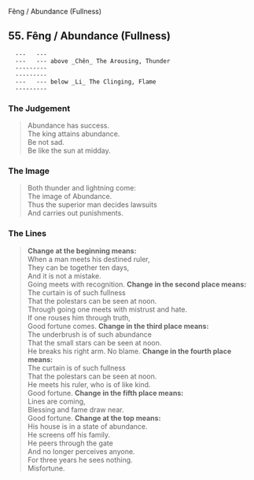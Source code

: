 Fêng / Abundance (Fullness)
## 55. Fêng / Abundance (Fullness)
      ---   ---
      ---   --- above _Chên_ The Arousing, Thunder  
      ---------
      ---------
      ---   --- below _Li_ The Clinging, Flame  
      ---------
### The Judgement
> Abundance has success.  
 The king attains abundance.  
 Be not sad.  
 Be like the sun at midday.
### The Image
> Both thunder and lightning come:  
 The image of Abundance.  
 Thus the superior man decides lawsuits  
 And carries out punishments.
### The Lines

 > **Change at the beginning means:**  
 When a man meets his destined ruler,  
 They can be together ten days,  
 And it is not a mistake.  
 Going meets with recognition.
 > **Change in the second place means:**  
 The curtain is of such fullness  
 That the polestars can be seen at noon.  
 Through going one meets with mistrust and hate.  
 If one rouses him through truth,  
 Good fortune comes.
 > **Change in the third place means:**  
 The underbrush is of such abundance  
 That the small stars can be seen at noon.  
 He breaks his right arm. No blame.
 > **Change in the fourth place means:**  
 The curtain is of such fullness  
 That the polestars can be seen at noon.  
 He meets his ruler, who is of like kind.  
 Good fortune.
 > **Change in the fifth place means:**  
 Lines are coming,  
 Blessing and fame draw near.  
 Good fortune.
 > **Change at the top means:**  
 His house is in a state of abundance.  
 He screens off his family.  
 He peers through the gate  
 And no longer perceives anyone.  
 For three years he sees nothing.  
 Misfortune.



